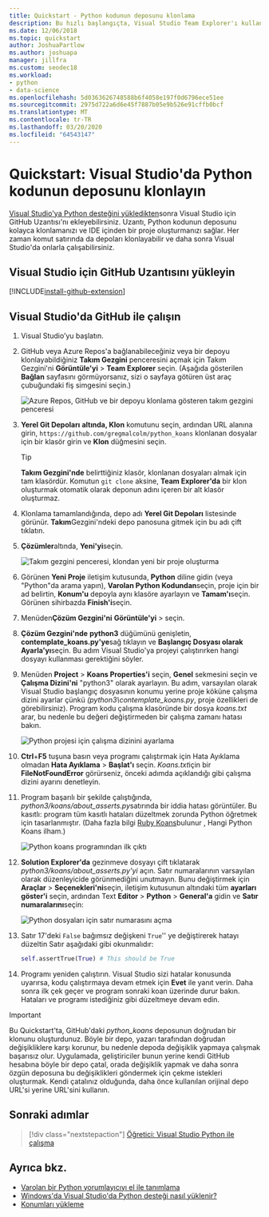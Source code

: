 ```yaml
---
title: Quickstart - Python kodunun deposunu klonlama
description: Bu hızlı başlangıçta, Visual Studio Team Explorer'ı kullanarak Python koans deposunu klonlayarak Visual Studio'da bir Python projesi oluşturursunuz.
ms.date: 12/06/2018
ms.topic: quickstart
author: JoshuaPartlow
ms.author: joshuapa
manager: jillfra
ms.custom: seodec18
ms.workload:
- python
- data-science
ms.openlocfilehash: 5d0363626748588b6f4058e197f0d6796ece51ee
ms.sourcegitcommit: 2975d722a6d6e45f7887b05e9b526e91cffb0bcf
ms.translationtype: MT
ms.contentlocale: tr-TR
ms.lasthandoff: 03/20/2020
ms.locfileid: "64543147"
---
```

# <a name="quickstart-clone-a-repository-of-python-code-in-visual-studio"></a>Quickstart: Visual Studio'da Python kodunun deposunu klonlayın

[Visual Studio'ya Python desteğini yükledikten](installing-python-support-in-visual-studio.md)sonra Visual Studio için GitHub Uzantısı'nı ekleyebilirsiniz. Uzantı, Python kodunun deposunu kolayca klonlamanızı ve IDE içinden bir proje oluşturmanızı sağlar. Her zaman komut satırında da depoları klonlayabilir ve daha sonra Visual Studio'da onlarla çalışabilirsiniz.

## <a name="install-the-github-extension-for-visual-studio"></a>Visual Studio için GitHub Uzantısını yükleyin

[!INCLUDE[install-github-extension](includes/install-github-extension.md)]

## <a name="work-with-github-in-visual-studio"></a>Visual Studio'da GitHub ile çalışın

1. Visual Studio’yu başlatın.

1. GitHub veya Azure Repos'a bağlanabileceğiniz veya bir depoyu klonlayabildiğiniz **Takım Gezgini** penceresini açmak için Takım Gezgini'ni **Görüntüle'yi** > **Team Explorer** seçin. (Aşağıda gösterilen **Bağlan** sayfasını görmüyorsanız, sizi o sayfaya götüren üst araç çubuğundaki fiş simgesini seçin.)

    ![Azure Repos, GitHub ve bir depoyu klonlama gösteren takım gezgini penceresi](media/team-explorer.png)

1. **Yerel Git Depoları** **altında, Klon** komutunu seçin, ardından URL alanına girin, `https://github.com/gregmalcolm/python_koans` klonlanan dosyalar için bir klasör girin ve **Klon** düğmesini seçin.

    > [!Tip]
    > **Takım Gezgini'nde** belirttiğiniz klasör, klonlanan dosyaları almak için tam klasördür. Komutun `git clone` aksine, **Team Explorer'da** bir klon oluşturmak otomatik olarak deponun adını içeren bir alt klasör oluşturmaz.

1. Klonlama tamamlandığında, depo adı **Yerel Git Depoları** listesinde görünür. **Takım**Gezgini'ndeki depo panosuna gitmek için bu adı çift tıklatın.

1. **Çözümler**altında, **Yeni'yi**seçin.

    ![Takım gezgini penceresi, klondan yeni bir proje oluşturma](media/team-explorer-new-project.png)

1. Görünen **Yeni Proje** iletişim kutusunda, **Python** diline gidin (veya "Python"da arama yapın), **Varolan Python Kodundan**seçin, proje için bir ad belirtin, **Konum'u** depoyla aynı klasöre ayarlayın ve **Tamam'ı**seçin. Görünen sihirbazda **Finish'i**seçin.

1. Menüden**Çözüm Gezgini'ni** **Görüntüle'yi** > seçin.

1. **Çözüm Gezgini'nde** **python3** düğümünü genişletin, **contemplate_koans.py'ye**sağ tıklayın ve **Başlangıç Dosyası olarak Ayarla'yı**seçin. Bu adım Visual Studio'ya projeyi çalıştırırken hangi dosyayı kullanması gerektiğini söyler.

1. Menüden **Project** > **Koans Properties'i** seçin, **Genel** sekmesini seçin ve **Çalışma Dizini'ni** "python3" olarak ayarlayın. Bu adım, varsayılan olarak Visual Studio başlangıç dosyasının konumu yerine proje köküne çalışma dizini ayarlar çünkü *(python3\contemplate_koans.py*, proje özellikleri de görebilirsiniz). Program kodu çalışma klasöründe bir dosya *koans.txt* arar, bu nedenle bu değeri değiştirmeden bir çalışma zamanı hatası bakın.

    ![Python projesi için çalışma dizinini ayarlama](media/projects-set-working-directory.png)

1. **Ctrl**+**F5** tuşuna basın veya programı çalıştırmak için Hata Ayıklama olmadan **Hata Ayıklama** > **Başlat'ı** seçin. *Koans.txt*için bir **FileNotFoundError** görürseniz, önceki adımda açıklandığı gibi çalışma dizini ayarını denetleyin.

1. Program başarılı bir şekilde çalıştığında, *python3/koans/about_asserts.py*satırında bir iddia hatası görüntüler. Bu kasıtlı: program tüm kasıtlı hataları düzeltmek zorunda Python öğretmek için tasarlanmıştır. (Daha fazla bilgi [Ruby Koans](https://rubykoans.com/)bulunur , Hangi Python Koans ilham.)

    ![Python koans programından ilk çıktı](media/koans-output.png)

1. **Solution Explorer'da** gezinmeve dosyayı çift tıklatarak *python3/koans/about_asserts.py'yi* açın. Satır numaralarının varsayılan olarak düzenleyicide görünmediğini unutmayın. Bunu değiştirmek için **Araçlar** > **Seçenekleri'ni**seçin, iletişim kutusunun altındaki tüm **ayarları göster'i** seçin, ardından Text **Editor** > **Python** > **General'a** gidin ve **Satır numaralarını**seçin:

    ![Python dosyaları için satır numarasını açma](media/options-general-line-numbers.png)

1. Satır 17'deki `False` bağımsız değişkeni `True`'' ye değiştirerek hatayı düzeltin Satır aşağıdaki gibi okunmalıdır:

    ```python
    self.assertTrue(True) # This should be True
    ```

1. Programı yeniden çalıştırın. Visual Studio sizi hatalar konusunda uyarırsa, kodu çalıştırmaya devam etmek için **Evet** ile yanıt verin. Daha sonra ilk çek geçer ve program sonraki koan üzerinde durur bakın. Hataları ve programı istediğiniz gibi düzeltmeye devam edin.

> [!Important]
> Bu Quickstart'ta, GitHub'daki *python_koans* deposunun doğrudan bir klonunu oluşturdunuz. Böyle bir depo, yazarı tarafından doğrudan değişikliklere karşı korunur, bu nedenle depoda değişiklik yapmaya çalışmak başarısız olur. Uygulamada, geliştiriciler bunun yerine kendi GitHub hesabına böyle bir depo çatal, orada değişiklik yapmak ve daha sonra özgün deposuna bu değişiklikleri göndermek için çekme istekleri oluşturmak. Kendi çatalınız olduğunda, daha önce kullanılan orijinal depo URL'si yerine URL'sini kullanın.

## <a name="next-steps"></a>Sonraki adımlar

> [!div class="nextstepaction"]
> [Öğretici: Visual Studio Python ile çalışma](tutorial-working-with-python-in-visual-studio-step-01-create-project.md)

## <a name="see-also"></a>Ayrıca bkz.

- [Varolan bir Python yorumlayıcıyı el ile tanımlama](managing-python-environments-in-visual-studio.md#manually-identify-an-existing-environment)
- [Windows'da Visual Studio'da Python desteği nasıl yüklenir?](installing-python-support-in-visual-studio.md)
- [Konumları yükleme](installing-python-support-in-visual-studio.md#install-locations)
